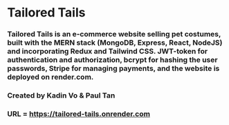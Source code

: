 # Tailored Tails

### Tailored Tails is an e-commerce website selling pet costumes, built with the MERN stack (MongoDB, Express, React, NodeJS) and incorporating Redux and Tailwind CSS. JWT-token for authentication and authorization, bcrypt for hashing the user passwords, Stripe for managing payments, and the website is deployed on render.com.

### Created by Kadin Vo & Paul Tan

### URL = https://tailored-tails.onrender.com